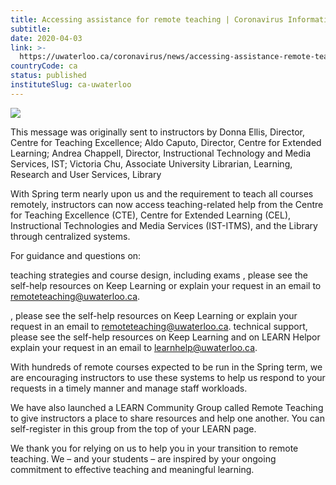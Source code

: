 ```yaml
---
title: Accessing assistance for remote teaching | Coronavirus Information
subtitle: 
date: 2020-04-03
link: >-
  https://uwaterloo.ca/coronavirus/news/accessing-assistance-remote-teaching
countryCode: ca
status: published
instituteSlug: ca-uwaterloo
---
```

![](https://uwaterloo.ca/favicon.ico)

This message was originally sent to instructors by Donna Ellis, Director, Centre for Teaching Excellence; Aldo Caputo, Director, Centre for Extended Learning; Andrea Chappell, Director, Instructional Technology and Media Services, IST; Victoria Chu, Associate University Librarian, Learning, Research and User Services, Library

With Spring term nearly upon us and the requirement to teach all courses remotely, instructors can now access teaching-related help from the Centre for Teaching Excellence (CTE), Centre for Extended Learning (CEL), Instructional Technologies and Media Services (IST-ITMS), and the Library through centralized systems.

For guidance and questions on:

teaching strategies and course design, including exams , please see the self-help resources on Keep Learning or explain your request in an email to remoteteaching@uwaterloo.ca.

, please see the self-help resources on Keep Learning or explain your request in an email to remoteteaching@uwaterloo.ca. technical support, please see the self-help resources on Keep Learning and on LEARN Helpor explain your request in an email to learnhelp@uwaterloo.ca.

With hundreds of remote courses expected to be run in the Spring term, we are encouraging instructors to use these systems to help us respond to your requests in a timely manner and manage staff workloads.

We have also launched a LEARN Community Group called Remote Teaching to give instructors a place to share resources and help one another. You can self-register in this group from the top of your LEARN page.

We thank you for relying on us to help you in your transition to remote teaching. We – and your students – are inspired by your ongoing commitment to effective teaching and meaningful learning.